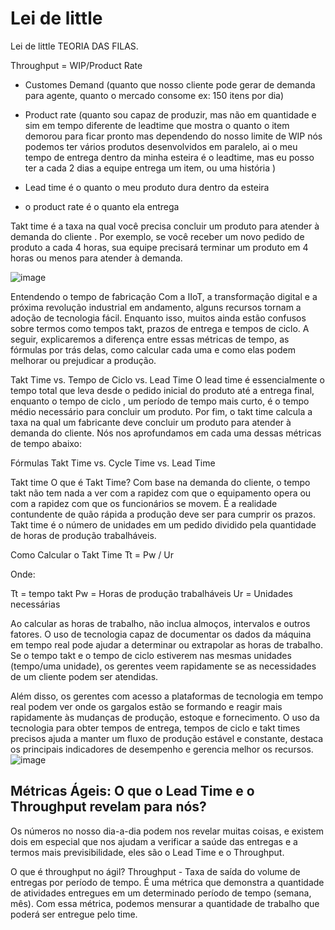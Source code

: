 # Lei de little

Lei de little TEORIA DAS FILAS.

Throughput = WIP/Product Rate

- Customes Demand (quanto que nosso cliente pode gerar de demanda para agente, quanto o mercado consome ex: 150 itens por dia)

- Product rate (quanto sou capaz de produzir, mas não em quantidade e sim em tempo diferente de leadtime que mostra o quanto o item demorou para ficar pronto
mas dependendo do nosso limite de WIP nós podemos ter vários produtos desenvolvidos em paralelo, ai o meu tempo de entrega dentro da minha esteira é o leadtime,
mas eu posso ter a cada 2 dias a equipe entrega um item, ou uma história )

- Lead time é o quanto o meu produto dura dentro da esteira
- o product rate é o quanto ela entrega

Takt time é a taxa na qual você precisa concluir um produto para atender à demanda do cliente . Por exemplo, se você receber um novo pedido de produto a cada 4 horas, 
sua equipe precisará terminar um produto em 4 horas ou menos para atender à demanda.

![image](https://user-images.githubusercontent.com/52088444/229187107-d95e3ee4-07a7-4ac1-95e6-74e4f27c16f7.png)



Entendendo o tempo de fabricação
Com a IIoT, a transformação digital e a próxima revolução industrial em andamento, alguns recursos tornam a adoção de tecnologia fácil. Enquanto isso, muitos ainda estão confusos sobre termos como tempos takt, prazos de entrega e tempos de ciclo. A seguir, explicaremos a diferença entre essas métricas de tempo, as fórmulas por trás delas, como calcular cada uma e como elas podem melhorar ou prejudicar a produção.

Takt Time vs. Tempo de Ciclo vs. Lead Time
O lead time é essencialmente o tempo total que leva desde o pedido inicial do produto até a entrega final, enquanto o tempo de ciclo , um período de tempo mais curto, é o tempo médio necessário para concluir um produto. Por fim, o takt time calcula a taxa na qual um fabricante deve concluir um produto para atender à demanda do cliente. Nós nos aprofundamos em cada uma dessas métricas de tempo abaixo:

 

Fórmulas Takt Time vs. Cycle Time vs. Lead Time

Takt time
O que é Takt Time?
Com base na demanda do cliente, o tempo takt não tem nada a ver com a rapidez com que o equipamento opera ou com a rapidez com que os funcionários se movem. É a realidade contundente de quão rápida a produção deve ser para cumprir os prazos. Takt time é o número de unidades em um pedido dividido pela quantidade de horas de produção trabalháveis.

Como Calcular o Takt Time
Tt = Pw / Ur

Onde:

Tt = tempo takt
Pw = Horas de produção trabalháveis
Ur = Unidades necessárias

Ao calcular as horas de trabalho, não inclua almoços, intervalos e outros fatores. O uso de tecnologia capaz de documentar os dados da máquina em tempo real pode ajudar a determinar ou extrapolar as horas de trabalho. Se o tempo takt e o tempo de ciclo estiverem nas mesmas unidades (tempo/uma unidade), os gerentes veem rapidamente se as necessidades de um cliente podem ser atendidas. 

Além disso, os gerentes com acesso a plataformas de tecnologia em tempo real podem ver onde os gargalos estão se formando e reagir mais rapidamente às mudanças de produção, estoque e fornecimento. O uso da tecnologia para obter tempos de entrega, tempos de ciclo e takt times precisos ajuda a manter um fluxo de produção estável e constante, destaca os principais indicadores de desempenho e gerencia melhor os recursos.
![image](https://user-images.githubusercontent.com/52088444/229187212-4e3a4adc-b2ba-405e-bf4b-ffa26a69c362.png)


## Métricas Ágeis: O que o Lead Time e o Throughput revelam para nós?
Os números no nosso dia-a-dia podem nos revelar muitas coisas, e existem dois em especial que nos ajudam a verificar a saúde das entregas e a termos mais previsibilidade, eles são o Lead Time e o Throughput.


O que é throughput no ágil?
Throughput - Taxa de saída do volume de entregas por período de tempo. É uma métrica que demonstra a quantidade de atividades entregues em um determinado período de tempo (semana, mês). Com essa métrica, podemos mensurar a quantidade de trabalho que poderá ser entregue pelo time.



